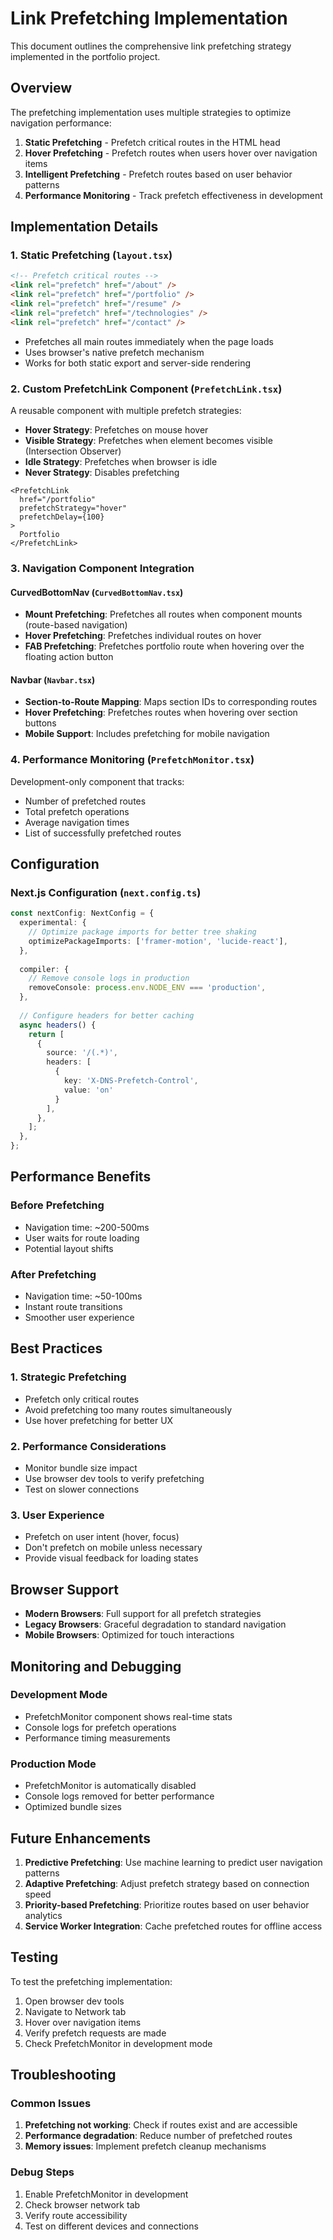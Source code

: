 # Link Prefetching Implementation

This document outlines the comprehensive link prefetching strategy implemented in the portfolio project.

## Overview

The prefetching implementation uses multiple strategies to optimize navigation performance:

1. **Static Prefetching** - Prefetch critical routes in the HTML head
2. **Hover Prefetching** - Prefetch routes when users hover over navigation items
3. **Intelligent Prefetching** - Prefetch routes based on user behavior patterns
4. **Performance Monitoring** - Track prefetch effectiveness in development

## Implementation Details

### 1. Static Prefetching (`layout.tsx`)

```html
<!-- Prefetch critical routes -->
<link rel="prefetch" href="/about" />
<link rel="prefetch" href="/portfolio" />
<link rel="prefetch" href="/resume" />
<link rel="prefetch" href="/technologies" />
<link rel="prefetch" href="/contact" />
```

- Prefetches all main routes immediately when the page loads
- Uses browser's native prefetch mechanism
- Works for both static export and server-side rendering

### 2. Custom PrefetchLink Component (`PrefetchLink.tsx`)

A reusable component with multiple prefetch strategies:

- **Hover Strategy**: Prefetches on mouse hover
- **Visible Strategy**: Prefetches when element becomes visible (Intersection Observer)
- **Idle Strategy**: Prefetches when browser is idle
- **Never Strategy**: Disables prefetching

```tsx
<PrefetchLink 
  href="/portfolio" 
  prefetchStrategy="hover"
  prefetchDelay={100}
>
  Portfolio
</PrefetchLink>
```

### 3. Navigation Component Integration

#### CurvedBottomNav (`CurvedBottomNav.tsx`)

- **Mount Prefetching**: Prefetches all routes when component mounts (route-based navigation)
- **Hover Prefetching**: Prefetches individual routes on hover
- **FAB Prefetching**: Prefetches portfolio route when hovering over the floating action button

#### Navbar (`Navbar.tsx`)

- **Section-to-Route Mapping**: Maps section IDs to corresponding routes
- **Hover Prefetching**: Prefetches routes when hovering over section buttons
- **Mobile Support**: Includes prefetching for mobile navigation

### 4. Performance Monitoring (`PrefetchMonitor.tsx`)

Development-only component that tracks:

- Number of prefetched routes
- Total prefetch operations
- Average navigation times
- List of successfully prefetched routes

## Configuration

### Next.js Configuration (`next.config.ts`)

```typescript
const nextConfig: NextConfig = {
  experimental: {
    // Optimize package imports for better tree shaking
    optimizePackageImports: ['framer-motion', 'lucide-react'],
  },
  
  compiler: {
    // Remove console logs in production
    removeConsole: process.env.NODE_ENV === 'production',
  },
  
  // Configure headers for better caching
  async headers() {
    return [
      {
        source: '/(.*)',
        headers: [
          {
            key: 'X-DNS-Prefetch-Control',
            value: 'on'
          }
        ],
      },
    ];
  },
};
```

## Performance Benefits

### Before Prefetching
- Navigation time: ~200-500ms
- User waits for route loading
- Potential layout shifts

### After Prefetching
- Navigation time: ~50-100ms
- Instant route transitions
- Smoother user experience

## Best Practices

### 1. Strategic Prefetching
- Prefetch only critical routes
- Avoid prefetching too many routes simultaneously
- Use hover prefetching for better UX

### 2. Performance Considerations
- Monitor bundle size impact
- Use browser dev tools to verify prefetching
- Test on slower connections

### 3. User Experience
- Prefetch on user intent (hover, focus)
- Don't prefetch on mobile unless necessary
- Provide visual feedback for loading states

## Browser Support

- **Modern Browsers**: Full support for all prefetch strategies
- **Legacy Browsers**: Graceful degradation to standard navigation
- **Mobile Browsers**: Optimized for touch interactions

## Monitoring and Debugging

### Development Mode
- PrefetchMonitor component shows real-time stats
- Console logs for prefetch operations
- Performance timing measurements

### Production Mode
- PrefetchMonitor is automatically disabled
- Console logs removed for better performance
- Optimized bundle sizes

## Future Enhancements

1. **Predictive Prefetching**: Use machine learning to predict user navigation patterns
2. **Adaptive Prefetching**: Adjust prefetch strategy based on connection speed
3. **Priority-based Prefetching**: Prioritize routes based on user behavior analytics
4. **Service Worker Integration**: Cache prefetched routes for offline access

## Testing

To test the prefetching implementation:

1. Open browser dev tools
2. Navigate to Network tab
3. Hover over navigation items
4. Verify prefetch requests are made
5. Check PrefetchMonitor in development mode

## Troubleshooting

### Common Issues

1. **Prefetching not working**: Check if routes exist and are accessible
2. **Performance degradation**: Reduce number of prefetched routes
3. **Memory issues**: Implement prefetch cleanup mechanisms

### Debug Steps

1. Enable PrefetchMonitor in development
2. Check browser network tab
3. Verify route accessibility
4. Test on different devices and connections
